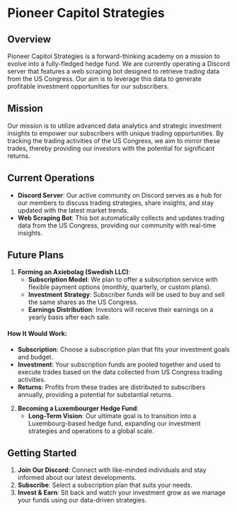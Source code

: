 # Pioneer Capitol Strategies

## Overview
Pioneer Capitol Strategies is a forward-thinking academy on a mission to evolve into a fully-fledged hedge fund. We are currently operating a Discord server that features a web scraping bot designed to retrieve trading data from the US Congress. Our aim is to leverage this data to generate profitable investment opportunities for our subscribers.

## Mission
Our mission is to utilize advanced data analytics and strategic investment insights to empower our subscribers with unique trading opportunities. By tracking the trading activities of the US Congress, we aim to mirror these trades, thereby providing our investors with the potential for significant returns.

## Current Operations
- **Discord Server**: Our active community on Discord serves as a hub for our members to discuss trading strategies, share insights, and stay updated with the latest market trends.
- **Web Scraping Bot**: This bot automatically collects and updates trading data from the US Congress, providing our community with real-time insights.

## Future Plans
1. **Forming an Axiebolag (Swedish LLC)**:
   - **Subscription Model**: We plan to offer a subscription service with flexible payment options (monthly, quarterly, or custom plans).
   - **Investment Strategy**: Subscriber funds will be used to buy and sell the same shares as the US Congress.
   - **Earnings Distribution**: Investors will receive their earnings on a yearly basis after each sale.
  #### How It Would Work:
  - **Subscription**: Choose a subscription plan that fits your investment goals and budget.
  - **Investment**: Your subscription funds are pooled together and used to execute trades based on the data collected from US Congress trading activities.
  - **Returns**: Profits from these trades are distributed to subscribers annually, providing a potential for substantial returns.

2. **Becoming a Luxembourger Hedge Fund**:
   - **Long-Term Vision**: Our ultimate goal is to transition into a Luxembourg-based hedge fund, expanding our investment strategies and operations to a global scale.



## Getting Started
1. **Join Our Discord**: Connect with like-minded individuals and stay informed about our latest developments.
2. **Subscribe**: Select a subscription plan that suits your needs.
3. **Invest & Earn**: Sit back and watch your investment grow as we manage your funds using our data-driven strategies.
